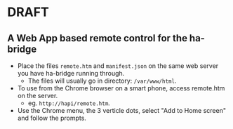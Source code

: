 # DRAFT
## A Web App based remote control for the ha-bridge
* Place the files `remote.htm` and `manifest.json` on the same web server you have ha-bridge running through.
   * The files will usually go in directory: `/var/www/html`.
* To use from the Chrome browser on a smart phone, access remote.htm on the server.
   * eg. `http://hapi/remote.htm`.
* Use the Chrome menu, the 3 verticle dots, select "Add to Home screen" and follow the prompts.
